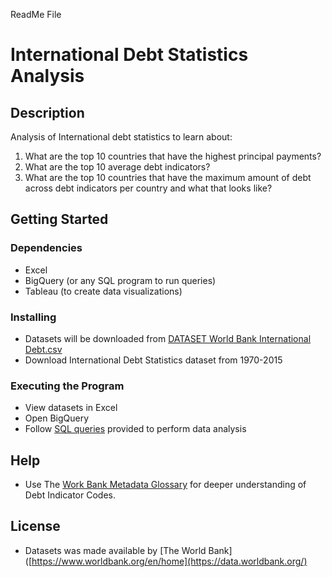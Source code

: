 ReadMe File
# International Debt Statistics Analysis

## Description 
Analysis of International debt statistics to learn about:
1. What are the top 10 countries that have the highest principal payments?
2. What are the top 10 average debt indicators? 
3. What are the top 10 countries that have the maximum amount of debt across debt indicators per country and what that looks like?

## Getting Started

### Dependencies 
* Excel
* BigQuery (or any SQL program to run queries)
* Tableau (to create data visualizations)

### Installing
* Datasets will be downloaded from [DATASET World Bank International Debt.csv](https://github.com/Mital-Doolab/World-Bank-International-Debt-Statistics-Analysis/blob/fbc966234e5f2de2abc2d1a442f65a0c788fc626/DATASET%20World%20Bank%20International%20Debt.csv)
* Download International Debt Statistics dataset from 1970-2015

### Executing the Program
* View datasets in Excel 
* Open BigQuery
* Follow [SQL queries](https://github.com/Mital-Doolab/World-Bank-International-Debt-Statistics-Analysis/blob/main/SQL%20Query%20for%20Analysis) provided to perform data analysis

## Help
* Use The [Work Bank Metadata Glossary](​​https://databank.worldbank.org/metadataglossary/international-debt-statistics/series/viewall) for deeper understanding of Debt Indicator Codes.

## License 
* Datasets was made available by [The World Bank]([https://www.worldbank.org/en/home](https://data.worldbank.org/)

